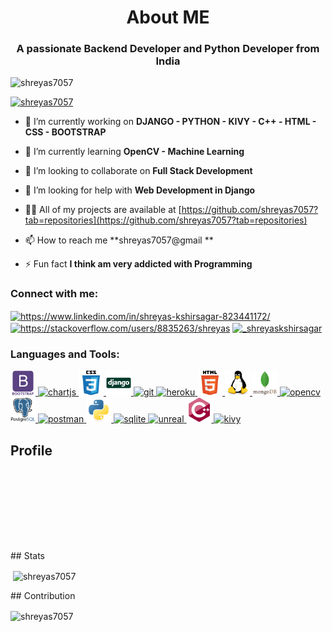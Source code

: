 <h1 align="center">About ME </h1>
<h3 align="center">A passionate Backend Developer and Python Developer from India</h3>

<p align="left"> <img src="https://komarev.com/ghpvc/?username=shreyas7057&label=Profile%20views&color=0e75b6&style=flat" alt="shreyas7057" /> </p>

<p align="left"> <a href="https://github.com/ryo-ma/github-profile-trophy"><img src="https://github-profile-trophy.vercel.app/?username=shreyas7057" alt="shreyas7057" /></a> </p>



- 🔭 I’m currently working on **DJANGO - PYTHON - KIVY - C++ - HTML - CSS - BOOTSTRAP**

- 🌱 I’m currently learning **OpenCV - Machine Learning**

- 👯 I’m looking to collaborate on **Full Stack Development**

- 🤝 I’m looking for help with **Web Development in Django**

- 👨‍💻 All of my projects are available at [https://github.com/shreyas7057?tab=repositories](https://github.com/shreyas7057?tab=repositories)

- 📫 How to reach me **shreyas7057@gmail **

- ⚡ Fun fact **I think am very addicted with Programming**


<h3 align="left">Connect with me:</h3>
<p align="left">

<a href="https://www.linkedin.com/in/shreyas-kshirsagar-823441172/" target="blank"><img align="center" src="https://cdn.jsdelivr.net/npm/simple-icons@3.0.1/icons/linkedin.svg" alt="https://www.linkedin.com/in/shreyas-kshirsagar-823441172/" height="30" width="40" /></a>
<a href="https://stackoverflow.com/users/8835263/shreyas" target="blank"><img align="center" src="https://cdn.jsdelivr.net/npm/simple-icons@3.0.1/icons/stackoverflow.svg" alt="https://stackoverflow.com/users/8835263/shreyas" height="30" width="40" /></a>
<a href="https://www.instagram.com/_shreyaskshirsagar/" target="blank"><img align="center" src="https://cdn.jsdelivr.net/npm/simple-icons@3.0.1/icons/instagram.svg" alt="_shreyaskshirsagar" height="30" width="40" /></a>



</p>

<h3 align="left">Languages and Tools:</h3>
<p align="left"> <a href="https://getbootstrap.com" target="_blank"> <img src="https://raw.githubusercontent.com/devicons/devicon/master/icons/bootstrap/bootstrap-plain-wordmark.svg" alt="bootstrap" width="40" height="40"/> </a> <a href="https://www.chartjs.org" target="_blank"> <img src="https://www.chartjs.org/media/logo-title.svg" alt="chartjs" width="40" height="40"/> </a>  <a href="https://www.w3schools.com/css/" target="_blank"> <img src="https://raw.githubusercontent.com/devicons/devicon/master/icons/css3/css3-original-wordmark.svg" alt="css3" width="40" height="40"/> </a> <a href="https://www.djangoproject.com/" target="_blank"> <img src="https://raw.githubusercontent.com/devicons/devicon/master/icons/django/django-original.svg" alt="django" width="40" height="40"/> </a> <a href="https://git-scm.com/" target="_blank"> <img src="https://www.vectorlogo.zone/logos/git-scm/git-scm-icon.svg" alt="git" width="40" height="40"/> </a> <a href="https://heroku.com" target="_blank"> <img src="https://www.vectorlogo.zone/logos/heroku/heroku-icon.svg" alt="heroku" width="40" height="40"/> </a> <a href="https://www.w3.org/html/" target="_blank"> <img src="https://raw.githubusercontent.com/devicons/devicon/master/icons/html5/html5-original-wordmark.svg" alt="html5" width="40" height="40"/> </a> <a href="https://www.linux.org/" target="_blank"> <img src="https://raw.githubusercontent.com/devicons/devicon/master/icons/linux/linux-original.svg" alt="linux" width="40" height="40"/> </a> <a href="https://www.mongodb.com/" target="_blank"> <img src="https://raw.githubusercontent.com/devicons/devicon/master/icons/mongodb/mongodb-original-wordmark.svg" alt="mongodb" width="40" height="40"/> </a> <a href="https://opencv.org/" target="_blank"> <img src="https://www.vectorlogo.zone/logos/opencv/opencv-icon.svg" alt="opencv" width="40" height="40"/> </a> <a href="https://www.postgresql.org" target="_blank"> <img src="https://raw.githubusercontent.com/devicons/devicon/master/icons/postgresql/postgresql-original-wordmark.svg" alt="postgresql" width="40" height="40"/> </a> <a href="https://postman.com" target="_blank"> <img src="https://www.vectorlogo.zone/logos/getpostman/getpostman-icon.svg" alt="postman" width="40" height="40"/> </a> <a href="https://www.python.org" target="_blank"> <img src="https://raw.githubusercontent.com/devicons/devicon/master/icons/python/python-original.svg" alt="python" width="40" height="40"/> </a> <a href="https://www.sqlite.org/" target="_blank"> <img src="https://www.vectorlogo.zone/logos/sqlite/sqlite-icon.svg" alt="sqlite" width="40" height="40"/> </a> <a href="https://www.unrealengine.com/en-US/" target="_blank"> <img src="https://raw.githubusercontent.com/kenangundogan/fontisto/036b7eca71aab1bef8e6a0518f7329f13ed62f6b/icons/svg/brand/unreal-engine.svg" alt="unreal" width="40" height="40"/> </a> <a href="https://www.cplusplus.com/" target="_blank"> <img src="https://raw.githubusercontent.com/devicons/devicon/master/icons/cplusplus/cplusplus-original.svg" alt="cplusplus" width="40" height="40"/> </a> <a href="https://kivy.org/#home" target="_blank"> <img src="https://cdn.icon-icons.com/icons2/2107/PNG/512/file_type_kivy_icon_130489.png" alt="kivy" width="40" height="40"/> </a></p>


## Profile

<p><img align="left" src="https://github-readme-stats.vercel.app/api/top-langs?username=shreyas7057&show_icons=true&locale=en&layout=compact" alt="shreyas7057" style="display: contents;max-width: 100%;" /></p>


<br><br>
<p></p>
<p></p>
<br><br>
<br><br>
<p></p>
## Stats

<p>&nbsp;<img align="center" src="https://github-readme-stats.vercel.app/api?username=shreyas7057&show_icons=true&locale=en" alt="shreyas7057" /></p>


<p></p>
<p></p>
<p></p>
## Contribution

<p><img align="center" src="https://github-readme-streak-stats.herokuapp.com/?user=shreyas7057&" alt="shreyas7057" /></p>
